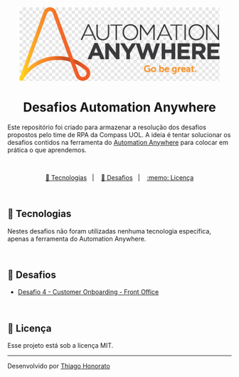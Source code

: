 <div align="center">
<img src=".github/logo.png" width="450px" alt="Automation Anywhere"> 
</div>


<h1 align="center"> Desafios Automation Anywhere </h1>

Este repositório foi criado para armazenar a resolução dos desafios propostos pelo time de RPA da Compass UOL. A ideia é tentar solucionar os desafios contidos na ferramenta do [Automation Anywhere](https://community.automationanywhere.com/developer-challenges-85011/challenge-pages-85136) para colocar em prática o que aprendemos.


<br>


<p align="center">
  <a href="#-tecnologias">🚀 Tecnologias</a>&nbsp;&nbsp;&nbsp;|&nbsp;&nbsp;&nbsp;
  <a href="#-desafios">🎯 Desafios</a>&nbsp;&nbsp;&nbsp;|&nbsp;&nbsp;&nbsp;
  <a href="#memo-licença">:memo: Licença</a>
</p>

<br>


## 🚀 Tecnologias

Nestes desafios não foram utilizadas nenhuma tecnologia específica, apenas a ferramenta do Automation Anywhere. 

<br>


## 🎯 Desafios

- [Desafio 4 - Customer Onboarding - Front Office](https://github.com/ThiagoMonts/automation_anywhere/tree/main/Challenges/Challenge%2004)


<br>


## :memo: Licença

Esse projeto está sob a licença MIT.

---

Desenvolvido por [Thiago Honorato](https://www.linkedin.com/in/honoratothiago/)

